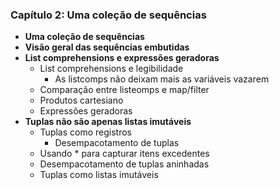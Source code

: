 ### Capítulo 2: Uma coleção de sequências  
- **Uma coleção de sequências**  
- **Visão geral das sequências embutidas**  
- **List comprehensions e expressões geradoras**  
    - List comprehensions e legibilidade  
        - As listcomps não deixam mais as variáveis vazarem  
    - Comparação entre listeomps e map/filter  
    - Produtos cartesiano  
    - Expressões geradoras  
- **Tuplas não são apenas listas imutáveis**  
    - Tuplas como registros  
        - Desempacotamento de tuplas  
    - Usando * para capturar itens excedentes  
    - Desempacotamento de tuplas aninhadas  
    - Tuplas como listas imutáveis  